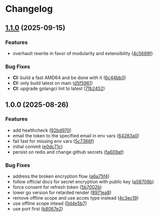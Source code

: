 # Changelog

## [1.1.0](https://github.com/meysam81/gtoken/compare/v1.0.0...v1.1.0) (2025-09-15)


### Features

* overhault rewrite in favor of modularity and extensibility ([4c5689f](https://github.com/meysam81/gtoken/commit/4c5689faab7105cde97ed90909dd30a9a340cd8a))


### Bug Fixes

* **CI:** build a fast AMD64 and be done with it ([6c44bb0](https://github.com/meysam81/gtoken/commit/6c44bb0a4ff0b25869c7c7840edf0f3f138de2d2))
* **CI:** only build latest on main ([d5f5961](https://github.com/meysam81/gtoken/commit/d5f5961220b0ea9e42c55aa840347bf8464dfa4c))
* **CI:** upgrade golangci lint to latest ([7fb2452](https://github.com/meysam81/gtoken/commit/7fb2452fb66c95788d2648f5a56a7315198dd601))

## 1.0.0 (2025-08-26)


### Features

* add healthcheck ([92bd970](https://github.com/meysam81/gtoken/commit/92bd9707a89892e00c93a2a3e4b182fba9dcef47))
* email the token to the specified email in env vars ([64283a0](https://github.com/meysam81/gtoken/commit/64283a056c9c01914f561802bc5e7ffd6c1906b7))
* fail fast for missing env vars ([5c7366f](https://github.com/meysam81/gtoken/commit/5c7366fbe4a63e20af83199da93babd90445f881))
* initial commit ([e0dc71c](https://github.com/meysam81/gtoken/commit/e0dc71c6e720d880b9b7e37a6c64d617dd2f5fbf))
* persist on redis and change github secrets ([fa609af](https://github.com/meysam81/gtoken/commit/fa609af2f76b89255cc46b32c7e15e767634e34e))


### Bug Fixes

* address the broken encryption flow ([a6a75f4](https://github.com/meysam81/gtoken/commit/a6a75f4ff80c50c3ee20c0a6e8ba963f6f70f11c))
* follow official docs for secret encryption with public key ([a08708b](https://github.com/meysam81/gtoken/commit/a08708b27f6e84b395ff52ccb62b79220beb022a))
* force consent for refresh token ([5b7002b](https://github.com/meysam81/gtoken/commit/5b7002b523cfa3ab1ac91e7bfa0d030c1cae3ea5))
* lower go version for retarded render ([8971ea8](https://github.com/meysam81/gtoken/commit/8971ea893a4518f057d4d7d07dfac9acbd263d0c))
* remove offline scope and use acces type instead ([4c3ec19](https://github.com/meysam81/gtoken/commit/4c3ec19e76d47bd0d14a9c5091a9bfabf92e863d))
* use offline scope intead ([0d4e5b7](https://github.com/meysam81/gtoken/commit/0d4e5b7085f4f4dd35d49bb76b2118ecad4ef294))
* use port first ([b8067e2](https://github.com/meysam81/gtoken/commit/b8067e2c3072714cb8b668acab6f09614335429e))
